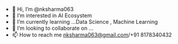 - 👋 Hi, I’m @nksharma063
- 👀 I’m interested in AI Ecosystem
- 🌱 I’m currently learning ...Data Science , Machine Learning
- 💞️ I’m looking to collaborate on ...
- 📫 How to reach me nksharma063@gmail.com/+91 8178340432

<!---
nksharma063/nksharma063 is a ✨ special ✨ repository because its `README.md` (this file) appears on your GitHub profile.
You can click the Preview link to take a look at your changes.
I am glad about the progress so far in AI ecosystem and will be glad to add more.
--->
